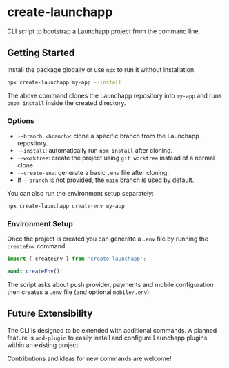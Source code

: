 # create-launchapp

CLI script to bootstrap a Launchapp project from the command line.

## Getting Started

Install the package globally or use `npx` to run it without installation.

```bash
npx create-launchapp my-app --install
```

The above command clones the Launchapp repository into `my-app` and runs `pnpm install` inside the created directory.

### Options

- `--branch <branch>`: clone a specific branch from the Launchapp repository.
- `--install`: automatically run `npm install` after cloning.
- `--worktree`: create the project using `git worktree` instead of a normal clone.
- `--create-env`: generate a basic `.env` file after cloning.
- If `--branch` is not provided, the `main` branch is used by default.

You can also run the environment setup separately:

```bash
npx create-launchapp create-env my-app
```

### Environment Setup

Once the project is created you can generate a `.env` file by running the
`createEnv` command:

```ts
import { createEnv } from 'create-launchapp';

await createEnv();
```

The script asks about push provider, payments and mobile configuration then
creates a `.env` file (and optional `mobile/.env`).

## Future Extensibility

The CLI is designed to be extended with additional commands. A planned feature is `add-plugin` to easily install and configure Launchapp plugins within an existing project.

Contributions and ideas for new commands are welcome!
